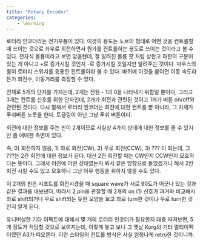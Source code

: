 ```yaml
---
title: "Rotary Encoder"
categories:
    - learning
---
```


로터리 인코더라는 전기부품이 있다. 이것의 용도는 노브의 형태로 어떤 것을 컨트롤할 때 쓰이는 것으로 좌우로 회전하면서 뭔가를 컨트롤하는 용도로 쓰이는 것이라고 볼 수 있다. 전자식 볼륨이라고 보면 맞을텐데, 잘 알려진 볼륨 팟 처럼 상한고 하한의 구분이 있는 게 아니고 +로 증가시킬 것인지 -로 증가시킬 것일지만 알려주는 것이다. 마우스의 휠이 로터리 스위치를 응용한 컨트롤이라 볼 수 있다. 바퀴에 이것을 붙이면 이동 속도라든가 회전수, 이동거리를 측정할 수 있다.

전체로 5개의 단자를 가지는데, 2개는 전원 - 1과 0을 나타내기 위함일 뿐이다, 그리고 3개는 컨트롤 신호를 위한 단자인데, 2개가 회전과 관련된 것이고 1개가 버튼 on/off와 관련된 것이다. 다시 말해서 로터리 엔코더는 회전에 대한 컨트롤 뿐 아니라, 그 자체가 푸쉬버튼 노릇을 한다. 토글링이 아닌 그냥 푸쉬 버튼이다. 

회전에 대한 정보를 주는 핀이 2개이므로 사실상 4가지 상태에 대한 정보를 줄 수 있지만 좀 애매한 측면이 있다.

즉, 0) 회전하지 않음, 1) 좌로 회전(CW), 2) 우로 회전(CCW), 3) ??? 이 되는데, 그 ???는 2칸 회전에 대한 정보가 된다. 대신 2칸 회전할 때는 CW인지 CCW인지 모호하다는 뜻이다. 그래서 이전에 어떤 상태였는지 봐서 같은 방향으로 돌았겠거니 해서 2칸 회전 시킬 수도 있고 모호하니 그냥 아무 행동을 취하지 않을 수도 있다.

이 2개의 핀은 샤프트를 회전시켰을 때 square wave가 서로 90도가 어긋나 있는 것과 같은 결과를 내보낸다. 따라서 2 pin을 관찰할 때 2개의 on (1) 신호가 과거와 비교해서 좌로 shift되거나 우로 shift되는 듯한 모양을 보고 좌로 turn한 것이냐 우로 turn한 것인지 알게 된다. 

유니버설한 기타 이펙트에 대해서 몇 개의 로터리 인코더가 필요한지 대충 따져보면, 5개 정도가 적당할 것으로 보여지는데, 이렇게 놓고 보니 그 옛날 Korg의 기타 멀티이펙터였던 A3가 떠오른다. 이런 스타일의 컨트롤 방식은 사실 엄청나게 retro한 것이니까. 

